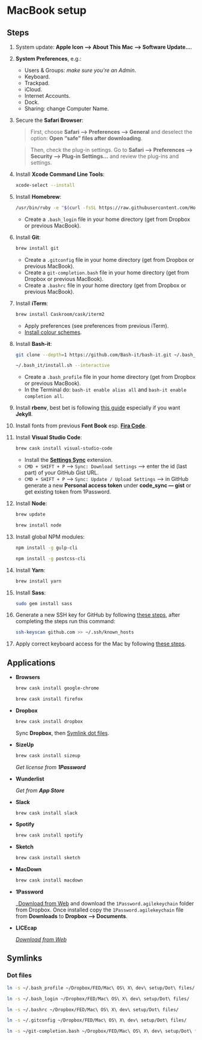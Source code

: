 # MacBook setup
## Steps
1. System update: **Apple Icon ⟶ About This Mac ⟶ Software Update…**.
2. **System Preferences**, e.g.:
	- Users & Groups: _make sure you're an Admin_.
	- Keyboard.
	- Trackpad.
	- iCloud.
	- Internet Accounts.
	- Dock.
	- Sharing: change Computer Name.
3. Secure the **Safari Browser**:
	> First, choose **Safari ⟶ Preferences ⟶ General** and deselect the option: **Open “safe” files after downloading**.
	
	> Then, check the plug-in settings. Go to **Safari ⟶ Preferences ⟶ Security ⟶ Plug-in Settings…** and review the plug-ins and settings.
4. Install **Xcode Command Line Tools**: 

    ```bash
	xcode-select --install
  	```
5. Install **Homebrew**: 

	```bash
    /usr/bin/ruby -e "$(curl -fsSL https://raw.githubusercontent.com/Homebrew/install/master/install)"
    ```
	
    - Create a `.bash_login` file in your home directory (get from Dropbox or previous MacBook).
6. Install **Git**:

	```bash
    brew install git
    ```
    
    - Create a `.gitconfig` file in your home directory (get from Dropbox or previous MacBook).
    - Create a `git-completion.bash` file in your home directory (get from Dropbox or previous MacBook).
    - Create a `.bashrc` file in your home directory (get from Dropbox or previous MacBook).
7. Install **iTerm**:

	```bash
    brew install Caskroom/cask/iterm2
    ```
    
    - Apply preferences (see preferences from previous iTerm).
    - [Install colour schemes](http://iterm2colorschemes.com/).
8. Install **Bash-it**:

    ```bash
    git clone --depth=1 https://github.com/Bash-it/bash-it.git ~/.bash_it
    ```
  
    ```bash
    ~/.bash_it/install.sh --interactive
    ```
	- Create a `.bash_profile` file in your home directory (get from Dropbox or previous MacBook).
	- In the Terminal do: `bash-it enable alias all` and `bash-it enable completion all`.
9. Install **rbenv**, best bet is following [this guide](https://gist.github.com/r-brown/a0b50d56cfb3596e0d17) especially if you want **Jekyll**.
10. Install fonts from previous **Font Book** esp. [**Fira Code**](https://github.com/tonsky/FiraCode).
11. Install **Visual Studio Code**:

    ```bash
    brew cask install visual-studio-code
    ```
    - Install the [**Settings Sync**](https://marketplace.visualstudio.com/items?itemName=Shan.code-settings-sync) extension.
    - `CMD + SHIFT + P` ⟶ `Sync: Download Settings` ⟶ enter the id (last part) of your GitHub Gist URL.
    - `CMD + SHIFT + P` ⟶ `Sync: Update / Upload Settings` ⟶ in GitHub generate a new **Personal access token** under **code_sync — gist** or get existing token from 1Password.
12. Install **Node**:

    ```bash
    brew update
    ```
  
    ```bash
    brew install node
    ```
13. Install global NPM modules:
  
    ```bash
    npm install -g gulp-cli
    ```
    
    ```bash
    npm install -g postcss-cli
    ```
14. Install **Yarn**:

    ```bash
    brew install yarn
    ```
14. Install **Sass**:

	```bash
    sudo gem install sass
    ```
16. Generate a new SSH key for GitHub by following [these steps](https://help.github.com/articles/generating-a-new-ssh-key-and-adding-it-to-the-ssh-agent/#generating-a-new-ssh-key), after completing the steps run this command:

    ```bash
    ssh-keyscan github.com >> ~/.ssh/known_hosts
    ```
17. Apply correct keyboard access for the Mac by following [these steps](https://support.apple.com/en-us/HT204434).

## Applications
- **Browsers**
  
    ```bash
    brew cask install google-chrome
    ```

    ```bash
    brew cask install firefox
    ```
- **Dropbox**

    ```bash
    brew cask install dropbox
    ```
    
    Sync **Dropbox**, then [Symlink dot files](#dot-files).
- **SizeUp**

    ```bash
    brew cask install sizeup
    ```

    _Get license from **1Password**_
- **Wunderlist**

    _Get from **App Store**_
- **Slack**

    ```bash
    brew cask install slack
    ```
- **Spotify**

    ```bash
    brew cask install spotify
    ```
- **Sketch**

    ```bash
    brew cask install sketch
    ```
- **MacDown**

    ```bash
    brew cask install macdown
    ```
- **1Password**

    _[Download from Web](https://agilebits.com/downloads) and download the `1Password.agilekeychain` folder from Dropbox. Once installed copy the `1Password.agilekeychain` file from **Downloads** to **Dropbox ⟶ Documents**.
- **LICEcap**

    _[Download from Web](http://www.cockos.com/licecap/)_

## Symlinks
### Dot files

```bash
ln -s ~/.bash_profile ~/Dropbox/FED/Mac\ OS\ X\ dev\ setup/Dot\ files/
```

```bash
ln -s ~/.bash_login ~/Dropbox/FED/Mac\ OS\ X\ dev\ setup/Dot\ files/
```

```bash
ln -s ~/.bashrc ~/Dropbox/FED/Mac\ OS\ X\ dev\ setup/Dot\ files/
```

```bash
ln -s ~/.gitconfig ~/Dropbox/FED/Mac\ OS\ X\ dev\ setup/Dot\ files/
```

```bash
ln -s ~/git-completion.bash ~/Dropbox/FED/Mac\ OS\ X\ dev\ setup/Dot\ files/
```
